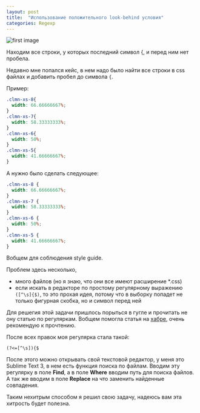 ```yaml
---
layout: post
title:  "Использование положительного look-behind условия"
categories: Regexp
---
```


![first image](https://www.mullie.eu/public/posts/regex-2.png)

Находим все строки, у которых последний символ {, и перед ним нет пробела.

Недавно мне попался кейс, в нем надо было найти все строки в css файлах  и добавить пробел до символа `{`.

Пример:

```css
.clmn-xs-8{
  width: 66.66666667%;
}
.clmn-xs-7{
  width: 58.33333333%;
}
.clmn-xs-6{
  width: 50%;
}
.clmn-xs-5{
  width: 41.66666667%;
}
```

А нужно было сделать следующее:

```css
.clmn-xs-8 {
  width: 66.66666667%;
}
.clmn-xs-7 {
  width: 58.33333333%;
}
.clmn-xs-6 {
  width: 50%;
}
.clmn-xs-5 {
  width: 41.66666667%;
}
```

Вобщем для соблюдения style guide.

Проблем здесь несколько,

- много файлов (но я знаю, что они все имеют расширение *.css)
- если искать в редакторе по простому регулярному выражению `([^\s]{$)`, то это прохая идея, потому что в выборку попадет не только фигурная скобка, но и символ перед ней

Для решегия этой задачи пришлось порыться в гугле и прочитать не ону статью по регуляркам. Вобщем помогла статья на [хабре](https://habrahabr.ru/post/159483/), очень рекомендую к прочтению.

После всех правок моя регулярка стала такой:

```
(?<=[^\s]){$
```

После этого можно открывать свой текстовой редактор, у меня это Sublime Text 3,
в нем есть функция поиска по файлам. Вводим эту регулярку в поле **Find**, а в
поле **Where** вводим путь для поиска файлов. А так же вводим в поле
**Replace** на что заменить найденные совпадения.

Таким нехитрым способом я решил свою задачу, надеюсь
вам эта хитрость будет полезна.

